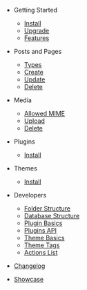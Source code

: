 - Getting Started
  - [Install](install)
  - [Upgrade](upgrade)
  - [Features](features)

- Posts and Pages
  - [Types](pages/types)
  - [Create](pages/create)
  - [Update](pages/update)
  - [Delete](pages/delete)

- Media
  - [Allowed MIME](media/allowed)
  - [Upload](media/upload)
  - [Delete](media/delete)

- Plugins
  - [Install](plugins/)

- Themes
  - [Install](themes/)

- Developers
  - [Folder Structure](folder)
  - [Database Structure](database)
  - [Plugin Basics](developer/plugin-basics)
  - [Plugins API](developer/plugin-api)
  - [Theme Basics](developer/theme-basics) 
  - [Theme Tags](themes/tags) <!--  - [Code Reference](developer/reference)-->
  - [Actions List](developer/actions)

- [Changelog](changelog)
- [Showcase](showcase)
